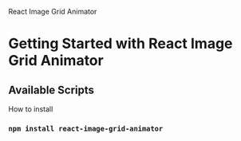 React Image Grid Animator

# Getting Started with React Image Grid Animator

## Available Scripts
How to install 
### `npm install react-image-grid-animator`

